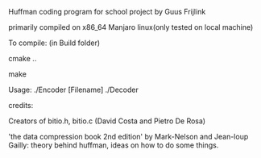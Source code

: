 Huffman coding program for school project by Guus Frijlink

primarily compiled on x86_64 Manjaro linux(only tested on local machine)

To compile:
(in Build folder)

cmake ..

make

Usage: ./Encoder [Filename]
./Decoder

credits:

Creators of bitio.h, bitio.c (David Costa and Pietro De Rosa)

'the data compression book 2nd edition' by Mark-Nelson and Jean-loup Gailly: theory behind huffman, ideas on how to do some things.
